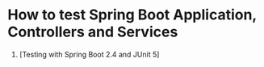 # How to test Spring Boot Application, Controllers and Services

1. [Testing with Spring Boot 2.4 and JUnit 5]

 
